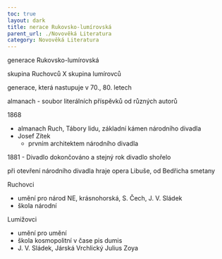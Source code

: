 ```yaml
---
toc: true
layout: dark
title: nerace Rukovsko-lumírovská 
parent_url: ./Novověká Literatura 
category: Novověká Literatura 
---
```

generace Rukovsko-lumírovská

skupina Ruchovců X skupina lumírovců

generace, která nastupuje v 70., 80. letech

almanach - soubor literálních příspěvků od různých autorů

1868
- almanach Ruch, Tábory lidu, základní kámen národního divadla
- Josef Zítek
  - prvním architektem národního divadla

1881 - Divadlo dokončováno a stejný rok divadlo shořelo

při otevření národního divadla hraje opera Libuše, od Bedřicha smetany

Ruchovci
- umění pro národ
NE, krásnohorská, S. Čech, J. V. Sládek
- škola národní

Lumižovci 
- umění pro umění
- škola kosmopolitní v čase pis dumis
- J. V. Sládek, Járská Vrchlický Julius Zoya